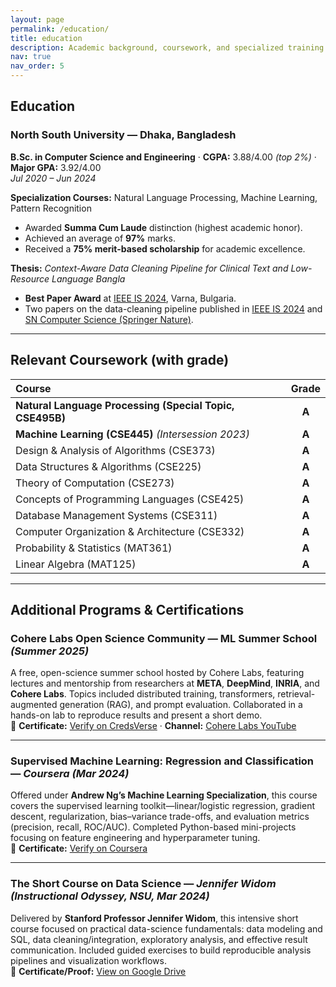 ```yaml
---
layout: page
permalink: /education/
title: education
description: Academic background, coursework, and specialized training.
nav: true
nav_order: 5
---
```


## Education

### North South University — Dhaka, Bangladesh  
**B.Sc. in Computer Science and Engineering** · **CGPA:** 3.88/4.00 *(top 2%)* · **Major GPA:** 3.92/4.00  
*Jul 2020 – Jun 2024*

**Specialization Courses:** Natural Language Processing, Machine Learning, Pattern Recognition

- Awarded **Summa Cum Laude** distinction (highest academic honor).  
- Achieved an average of **97%** marks.  
- Received a **75% merit-based scholarship** for academic excellence.

**Thesis:** *Context-Aware Data Cleaning Pipeline for Clinical Text and Low-Resource Language Bangla*  
- **Best Paper Award** at [IEEE IS 2024](https://ieeexplore.ieee.org/abstract/document/10705199), Varna, Bulgaria.  
- Two papers on the data-cleaning pipeline published in [IEEE IS 2024](https://ieeexplore.ieee.org/abstract/document/10705199) and [SN Computer Science (Springer Nature)](https://doi.org/10.1007/s42979-025-03891-9).

---

## Relevant Coursework (with grade)

| Course | Grade |
|:--|:--:|
| **Natural Language Processing (Special Topic, CSE495B)** | **A** |
| **Machine Learning (CSE445)** *(Intersession 2023)* | **A** |
| Design & Analysis of Algorithms (CSE373) | **A** |
| Data Structures & Algorithms (CSE225) | **A** |
| Theory of Computation (CSE273) | **A** |
| Concepts of Programming Languages (CSE425) | **A** |
| Database Management Systems (CSE311) | **A** |
| Computer Organization & Architecture (CSE332) | **A** |
| Probability & Statistics (MAT361) | **A** |
| Linear Algebra (MAT125) | **A** |

---

## Additional Programs & Certifications

### Cohere Labs Open Science Community — ML Summer School *(Summer 2025)*  
A free, open-science summer school hosted by Cohere Labs, featuring lectures and mentorship from researchers at **META**, **DeepMind**, **INRIA**, and **Cohere Labs**. Topics included distributed training, transformers, retrieval-augmented generation (RAG), and prompt evaluation. Collaborated in a hands-on lab to reproduce results and present a short demo.  
🔗 **Certificate:** [Verify on CredsVerse](https://credsverse.com/credentials/72dfe38a-e8b6-489c-974f-1819a30351b6) · **Channel:** [Cohere Labs YouTube](https://www.youtube.com/@CohereForAI)

---

### Supervised Machine Learning: Regression and Classification — *Coursera (Mar 2024)*  
Offered under **Andrew Ng’s Machine Learning Specialization**, this course covers the supervised learning toolkit—linear/logistic regression, gradient descent, regularization, bias–variance trade-offs, and evaluation metrics (precision, recall, ROC/AUC). Completed Python-based mini-projects focusing on feature engineering and hyperparameter tuning.  
🔗 **Certificate:** [Verify on Coursera](https://www.coursera.org/account/accomplishments/verify/RDVTPXT85WSR)

---

### The Short Course on Data Science — *Jennifer Widom (Instructional Odyssey, NSU, Mar 2024)*  
Delivered by **Stanford Professor Jennifer Widom**, this intensive short course focused on practical data-science fundamentals: data modeling and SQL, data cleaning/integration, exploratory analysis, and effective result communication. Included guided exercises to build reproducible analysis pipelines and visualization workflows.  
🔗 **Certificate/Proof:** [View on Google Drive](https://drive.google.com/file/d/1PLVr7FKi91DLzLZ6EuWNf3ZNVHVpfr53/view)
